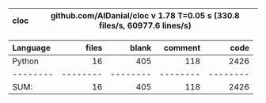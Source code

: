 cloc|github.com/AlDanial/cloc v 1.78  T=0.05 s (330.8 files/s, 60977.6 lines/s)
--- | ---

Language|files|blank|comment|code
:-------|-------:|-------:|-------:|-------:
Python|16|405|118|2426
--------|--------|--------|--------|--------
SUM:|16|405|118|2426
